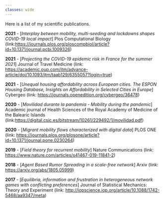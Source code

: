 ```yaml
---
classes: wide
---
```


Here is a list of my scientific publications.

**2021** - [*Interplay between mobility, multi-seeding and lockdowns shapes COVID-19 local impact*] Plos Computational Biology (link:https://journals.plos.org/ploscompbiol/article?id=10.1371/journal.pcbi.1009326)

**2021** - [*Projecting the COVID-19 epidemic risk in France for the summer 2021*] Journal of Travel Medicine (link: https://academic.oup.com/jtm/advance-article/doi/10.1093/jtm/taab129/6355057?login=true)

**2021** - [*Unequal housing affordability across European cities. The ESPON Housing Database, Insights on Affordability in Selected Cities in Europe*] Cybergeo (link: https://journals.openedition.org/cybergeo/36478)

**2020** - [*Movilidad durante la pandemia - Mobility during the pandemic*] Academic journal of Health Sciences of the Royal Academy of Medicine of the Balearic Islands (link:https://digital.csic.es/bitstream/10261/229492/1/movilidad.pdf)

**2020** - [*Migrant mobility flows characterized with digital data*] PLOS ONE (link: https://journals.plos.org/plosone/article?id=10.1371/journal.pone.0230264)

**2019** - [*Field theory for recurrent mobility*] Nature Communications (link: https://www.nature.com/articles/s41467-019-11841-2)

**2018** - [*Agent Based Rumor Spreading in a scale-free network*] Arxiv (link: https://arxiv.org/abs/1805.05999)

**2017** - [*Equilibria, information and frustration in heterogeneous network games with conflicting preferences*] Journal of Statistical Mechanics: Theory and Experiment (link: http://iopscience.iop.org/article/10.1088/1742-5468/aa9347/meta)
